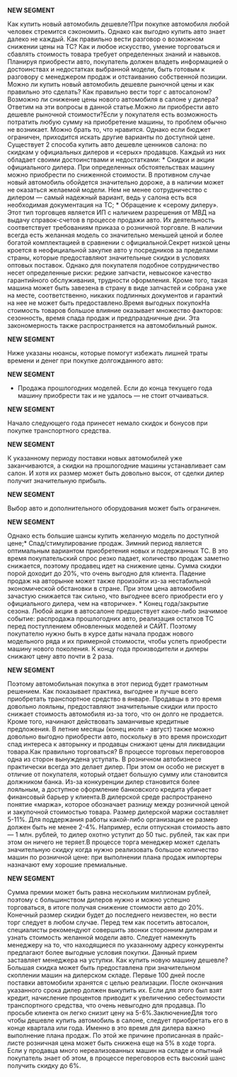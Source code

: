 **NEW SEGMENT**

﻿Как купить новый автомобиль дешевле?При покупке автомобиля любой человек стремится сэкономить.  Однако как выгодно купить авто знает далеко не каждый. Как правильно вести разговор о возможном снижении цены на ТС? Как и любое искусство, умение торговаться и сбавлять стоимость товара требует определенных знаний и навыков. Планируя приобрести авто, покупатель должен владеть информацией о достоинствах и недостатках выбранной модели, быть готовым к разговору с менеджером продаж и отстаиванию собственной позиции. Можно ли купить новый автомобиль дешевле рыночной цены и как правильно это сделать? Как правильно вести торг с автосалоном? Возможно ли снижение цены нового автомобиля в салоне у дилера? Ответим на эти вопросы в данной статье.Можно ли приобрести авто дешевле рыночной стоимости?Если у покупателя есть возможность потратить любую сумму на приобретение машины, то проблем обычно не возникает.  Можно брать то, что нравится.  Однако если бюджет ограничен, приходится искать другие варианты по доступной цене.  Существует 2 способа купить авто дешевле ценников салона: по скидкам у официальных дилеров и «серых» продавцов.  Каждый из них обладает своими достоинствами и недостатками: * Скидки и акции официального дилера. При определенных обстоятельствах машину можно приобрести по сниженной стоимости. В противном случае новый автомобиль обойдется значительно дороже, а в наличии может не оказаться желаемой модели. Нем не менее сотрудничество с дилером — самый надежный вариант, ведь у салона есть вся необходимая документация на ТС; * Обращение к «серому дилеру».  Этот тип торговцев является ИП с наличием разрешения от МВД на выдачу справок-счетов в процессе продажи авто. Их деятельность соответствует требованиям приказа о розничной торговле. В наличии всегда есть желанная модель со значительно меньшей ценой и более богатой комплектацией в сравнении с официальной.Секрет низкой цены кроется в неофициальной закупке авто у посредников за пределами страны, которые предоставляют значительные скидки в условиях оптовых поставок. Однако для покупателя подобное сотрудничество несет определенные риски: редкие запчасти, невысокое качество гарантийного обслуживания, трудности оформления. Кроме того, такая машина может быть завезена в страну в виде запчастей и собрана уже на месте, соответственно, никаких подлинных документов и гарантий на нее не может быть предоставлено.Время выгодных покупокНа стоимость товаров большое влияние оказывает множество факторов: сезонность, время спада продаж и предпраздничные дни. Эта закономерность также распространяется на автомобильный рынок. 

**NEW SEGMENT**

 Ниже указаны нюансы, которые помогут избежать лишней траты времени и денег при покупке долгожданного авто: 

**NEW SEGMENT**

* Продажа прошлогодних моделей.  Если до конца текущего года машину приобрести так и не удалось — не стоит отчаиваться. 

**NEW SEGMENT**

 Начало следующего года принесет немало скидок и бонусов при покупке транспортного средства. 

**NEW SEGMENT**

 К указанному периоду поставки новых автомобилей уже заканчиваются, а скидки на прошлогодние машины устанавливает сам салон.  И хотя их размер может быть довольно высок, от сделки дилер получит значительную прибыль. 

**NEW SEGMENT**

 Выбор авто и дополнительного оборудования может быть ограничен. 

**NEW SEGMENT**

 Однако есть большие шансы купить желанную модель по доступной цене;* Спад/стимулирование продаж.  Зимний период является оптимальным вариантом приобретения новых и подержанных ТС. В это время покупательский спрос резко падает, количество продаж заметно снижается, поэтому продавец идет на снижение цены.  Сумма скидки порой доходит до 20%, что очень выгодно для клиента. Падение продаж на авторынке может также произойти из-за нестабильной экономической обстановки в стране. При этом цена автомобиля зачастую снижается так сильно, что выгоднее всего приобрести его у официального дилера, чем на «вторичке». * Конец года/закрытие сезона. Любой акции в автосалоне предшествует какое-либо значимое событие: распродажа прошлогодних авто, реализация остатков ТС перед поступлением обновленных моделей и САЙТ. Поэтому покупателю нужно быть в курсе даты начала продаж нового модельного ряда и их примерной стоимости, чтобы успеть приобрести машину нового поколения.  К концу года производители и дилеры снижают цену авто почти в 2 раза. 

**NEW SEGMENT**

 Поэтому автомобильная покупка в этот период будет грамотным решением. Как показывает практика, выгоднее и лучше всего приобретать транспортное средство в январе. Продавцы в это время довольно лояльны, предоставляют значительные скидки или просто снижает стоимость автомобиля из-за того, что он долго не продается.  Кроме того, начинают действовать заманчивые кредитные предложения.  В летние месяцы (конец июля - август) также можно довольно выгодно приобрести авто, поскольку в это время происходит спад интереса к авторынку и продавцы снижают цены для ликвидации товара.Как правильно торговаться? В процессе торговых переговоров одна из сторон вынуждена уступать.  В розничном автобизнесе практически всегда это делает дилер. При этом он особо не рискует в отличие от покупателя, который отдает большую сумму или становится должником банка. Из-за конкуренции дилер становится более лояльным, а доступное оформление банковского кредита убирает финансовый барьер у клиента.В дилерской среде распространено понятие «маржа», которое обозначает разницу между розничной ценой и закупочной стоимостью товара. Размер дилерской маржи составляет 5-11%. Для поддержания работы какой-либо организации ее размер должен быть не менее 2-4%. Например, если отпускная стоимость авто — 1 млн. рублей, то дилер охотно уступит до 50 тыс. рублей, так как при этом он ничего не теряет.В процессе торга менеджер может сделать значительную скидку когда нужно реализовать большое количество машин по розничной цене: при выполнении плана продаж импортеры назначают ему хорошие премиальные. 

**NEW SEGMENT**

 Сумма премии может быть равна нескольким миллионам рублей, поэтому с большинством дилеров нужно и можно успешно торговаться, в итоге получая снижение стоимости авто до 20%.  Конечный размер скидки будет до последнего неизвестен, но вести торг следует в любом случае. Перед тем как посетить автосалон, специалисты рекомендуют совершить звонки сторонним дилерам и узнать стоимость желанной модели авто. Следует намекнуть менеджеру на то, что находящиеся по указанному адресу конкуренты предлагают более выгодные условия покупки. Данный прием заставляет менеджера на уступки. Как купить новую машину дешевле?Большая скидка может быть предоставлена при значительном скоплении машин на дилерском складе. Первые 100 дней после поставки автомобили хранятся с целью реализации.  После окончания указанного срока дилер должен выкупить их. Если для этого был взят кредит, начисление процентов приводит к увеличению себестоимости транспортного средства, что очень невыгодно для продавца. По просьбе клиента он легко снизит цену на 5-6%.ЗаключениеДля того чтобы дешевле купить автомобиль в салоне, следует приобретать его в конце квартала или года. Именно в это время для дилера важно выполнение плана продаж. По этой же причине прописанная в прайс-листе розничная цена может быть снижена еще на 5% в ходе торга. Если у продавца много нереализованных машин на складе и опытный покупатель знает об этом, в процессе переговоров есть высокий шанс получить скидку до 6%. 


